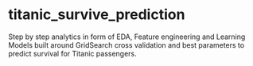 # titanic_survive_prediction
Step by step analytics in form of EDA, Feature engineering and Learning Models built around GridSearch cross validation and best parameters to predict survival for Titanic passengers.
